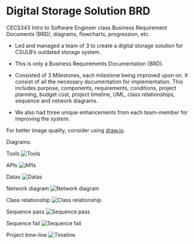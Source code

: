 # Digital Storage Solution BRD
CECS343 Intro to Software Engineer class Business Requirement Documents (BRD), diagrams, flowcharts, progression, etc.

- Led and managed a team of 3 to create a digital storage solution for CSULB’s outdated storage system.

- This is only a Business Requirements Documentation (BRD).

- Consisted of 3 Milestones, each milestone being improved upon on. It consist of all the necessary documentation for implementation. This includes purpose, components, requirements, conditions, project planning, budget cost, project timeline, UML, class relationships, sequence and network diagrams.

- We also had three unique enhancements from each team-member for improving the system.


For better image quality, consider using [draw.io](https://www.draw.io/?state=%7B%22ids%22:%5B%220B03MEAWflGaTN0tYTkk5V3dBME0%22%5D,%22action%22:%22open%22,%22userId%22:%22115455178959995371454%22%7D#G0B03MEAWflGaTN0tYTkk5V3dBME0).

Diagrams:

Tools
![Tools](https://i.gyazo.com/5d0497750f2cae8c0703d13c2d2814c4.png)

APIs
![APIs](https://i.gyazo.com/b82357ca780f8429152ad944182f7d36.png)

Datas
![Datas](https://i.gyazo.com/54ffe21f216d7060b70cc1c3932b3e0d.png)

Network diagram
![Network diagram](https://i.gyazo.com/59acc8ac93059e4b0f60f40d11bc640f.png)

Class relationship
![Class relationship](https://i.gyazo.com/cbac8ba1dd511699f34d9cec22960819.png)

Sequence pass
![Sequence pass](https://i.gyazo.com/967ae030efd48bb3f2eb3c8f4715d8f6.png)

Sequence fail
![Sequence fail](https://i.gyazo.com/cf920c98aea81822291d70922eb52374.png)

Project time-line
![Timeline](https://i.gyazo.com/0d43eeb31e0213f98ce4e45d19ec3693.png)





